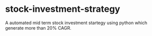 # stock-investment-strategy
A automated mid term stock investment startegy using python which generate more than 20% CAGR.

